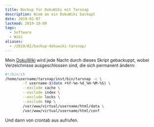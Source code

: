 ```yaml
---
title: Backup für DokuWiki mit Tarsnap
description: Wiem an ein DokuWiki backupt
date: 2019-02-07
lastmod: 2019-10-09
tags:
  - Software
  - Wiki
aliases:
  - /2019/02/backup-dokuwiki-tarsnap/
---
```

Mein [DokuWiki](/einstellungen-dokuwiki/) wird jede Nacht durch dieses Skript gebackuppt, wobei Verzeichnisse ausgeschlossen sind, die sich permanent ändern:

```bash
#!/bin/sh
/home/username/tarsnap/inst/bin/tarsnap -c \
        -f username-$(date +%Y-%m-%d_%H-%M-%S) \
        --exclude cache \
        --exclude index \
        --exclude locks \
        --exclude tmp \
        /var/www/virtual/username/html/data \
        /var/www/virtual/username/html/conf
```

Und dann von crontab aus aufrufen.